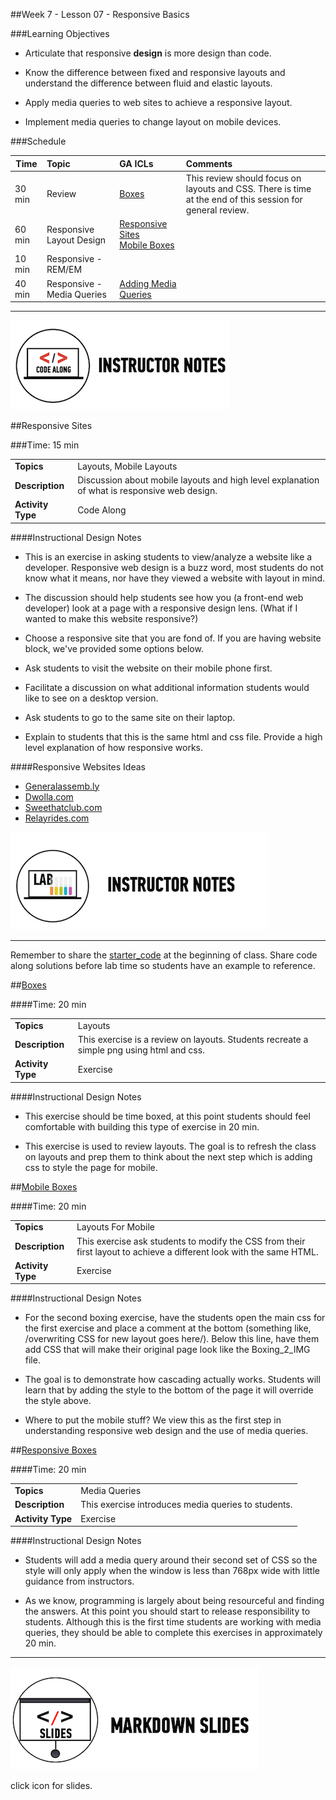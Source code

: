 
##Week 7 - Lesson 07 - Responsive Basics


###Learning Objectives

*	Articulate that responsive __design__ is more design than code.

*	Know the difference between fixed and responsive layouts and understand the difference between fluid and elastic layouts.

*	Apply media queries to web sites to achieve a responsive layout.

*	Implement media queries to change layout on mobile devices.


###Schedule


| Time | Topic| GA ICLs| Comments |
| ------|:-------------|:-------------------|:----------------|
|30 min| Review| [Boxes]()| This review should focus on layouts and CSS. There is time at the end of this session for general review. |
|60 min| Responsive Layout Design|[Responsive Sites]()<br>[Mobile Boxes]()| |
|10 min| Responsive - REM/EM | | |
|40 min|Responsive - Media Queries| [Adding Media Queries]() | |


---


![Code Demo](../../img/icons/instr_code_along.png)



##Responsive Sites

###Time: 15 min

| | |
| ------------- |:-------------|
| __Topics__ |Layouts, Mobile Layouts | 
| __Description__|Discussion about mobile layouts and high level explanation of what is responsive web design.|    
| __Activity Type__ | Code Along| 

####Instructional Design Notes

*	This is an exercise in asking students to view/analyze a website like a developer. Responsive web design is a buzz word, most students do not know what it means, nor have they viewed a website with layout in mind. 

*	The discussion should help students see how you (a front-end web developer) look at a page with a responsive design lens. (What if I wanted to make this website responsive?)


*	Choose a responsive site that you are fond of. If you are having website block, we've provided some options below. 

*	Ask students to visit the website on their mobile phone first.

*	Facilitate a discussion on what additional information students would like to see on a desktop version.

*	Ask students to go to the same site on their laptop.  

*	Explain to students that this is the same html and css file. Provide a high level explanation of how responsive works.


####Responsive Websites Ideas

*	[Generalassemb.ly]()
*	[Dwolla.com]()
*	[Sweethatclub.com]()
*	[Relayrides.com]()


![Exercise - Instructor](../../img/icons/instr_lab.png)

-----


Remember to share the [starter_code](starter_code/) at the beginning of class. Share code along solutions before lab time so students have an example to reference. 


##[Boxes](starter_code/README.md)

####Time: 20 min

| | |
| ------------- |:-------------|
| __Topics__ |Layouts| 
| __Description__| This exercise is a review on layouts. Students recreate a simple png using html and css. |    
| __Activity Type__ | Exercise | 

####Instructional Design Notes
 
*	This exercise should be time boxed, at this point students should feel comfortable with building this type of exercise in 20 min. 

*	This exercise is used to review layouts. The goal is to refresh  the class on layouts and prep them to think about the next step which is adding css to style the page for mobile. 


##[Mobile Boxes](starter_code/README.md)

####Time: 20 min

| | |
| ------------- |:-------------|
| __Topics__ |Layouts For Mobile| 
| __Description__| This exercise ask students to modify the CSS from their first layout to achieve a different look with the same HTML.|    
| __Activity Type__ | Exercise | 

####Instructional Design Notes
 
*	For the second boxing exercise, have the students open the main css for the first exercise and place a comment at the bottom (something like, /overwriting CSS for new layout goes here/). Below this line, have them add CSS that will make their original page look like the Boxing_2_IMG file.
 
*	The goal is to demonstrate how cascading actually works. Students will learn that by adding the style to the bottom of the page it will override the style above. 

*	Where to put the mobile stuff? We view this as the first step in understanding responsive web design and the use of media queries.


##[Responsive Boxes](solution/solution)

####Time: 20 min

| | |
| ------------- |:-------------|
| __Topics__ |Media Queries| 
| __Description__|This exercise introduces media queries to students.|    
| __Activity Type__ | Exercise | 

####Instructional Design Notes

*	Students will add a media query around their second set of CSS so the style will only apply when the window is less than 768px wide with little guidance from instructors.

*	As we know, programming is largely about being resourceful and finding the answers. At this point you should start to release responsibility to students. Although this is the first time students are working with media queries, they should be able to complete this exercises in approximately 20 min. 


---




[![slides](../../img/icons/slides.png)](slides.md)

click icon for slides.




